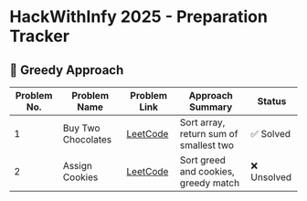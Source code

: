 # HackWithInfy 2025 - Preparation Tracker

## 🧠 Greedy Approach

| Problem No. | Problem Name       | Problem Link                                                           | Approach Summary                       | Status        |
|-------------|--------------------|------------------------------------------------------------------------|----------------------------------------|---------------|
| 1           | Buy Two Chocolates | [LeetCode](https://leetcode.com/problems/buy-two-chocolates/)         | Sort array, return sum of smallest two | ✅ Solved      |
| 2           | Assign Cookies     | [LeetCode](https://leetcode.com/problems/assign-cookies/)             | Sort greed and cookies, greedy match   | ❌ Unsolved    |
